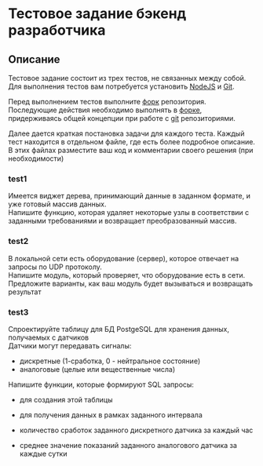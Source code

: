 # Тестовое задание бэкенд разработчика

## Описание
Тестовое задание состоит из трех тестов, не связанных между собой.  
Для выполнения тестов вам потребуется установить [NodeJS](https://nodejs.org/en) и [Git](https://git-scm.com/).  

Перед выполнением тестов выполните [форк](https://docs.github.com/ru/get-started/quickstart/fork-a-repo) репозитория.  
Последующие действия необходимо выполнять в [форке](https://docs.github.com/ru/get-started/quickstart/fork-a-repo), придерживаясь общей концепции при работе с [git](https://git-scm.com/) репозиториями.      

Далее дается краткая постановка задачи для каждого теста. 
Каждый тест находится в отдельном файле, где есть более подробное описание. 
В этих файлах разместите ваш код и комментарии своего решения (при необходимости)

### test1
Имеется виджет дерева, принимающий данные в заданном формате, и уже готовый массив данных.   
Напишите функцию, которая удаляет некоторые узлы в соответствии с заданными требованиями и возвращает преобразованный массив.        

### test2
В локальной сети есть оборудование (сервер), которое отвечает на запросы по UDP протоколу.    
Напишите модуль, который проверяет, что оборудование есть в сети.   
Предложите варианты, как ваш модуль будет вызываться и возвращать результат

### test3
Спроектируйте таблицу для БД PostgeSQL для хранения данных, получаемых с датчиков  
Датчики могут передавать сигналы:
 - дискретные (1-сработка, 0 - нейтральное состояние)
 - аналоговые (целые или вещественные числа)

Напишите функции, которые формируют SQL запросы:
 - для создания этой таблицы

 - для получения данных в рамках заданного интервала 
  - количество сработок заданного дискретного датчика за каждый час 
  - среднее значение показаний заданного аналогового датчика за каждые сутки 
 
 
